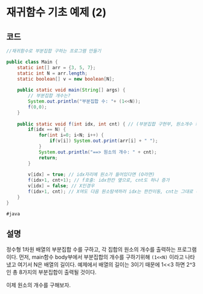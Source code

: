# 재귀함수 기초 예제 (2)

## 코드

``` java
//재귀함수로 부분집합 구하는 프로그램 만들기 

public class Main {
	static int[] arr = {3, 5, 7};
	static int N = arr.length;
	static boolean[] v = new boolean[N];
	
	public static void main(String[] args) {
		// 부분집합 개수는?
		System.out.println("부분집합 수: "+ (1<<N));
		f(0,0);
	}	
	
	public static void f(int idx, int cnt) { // (부분집합 구현부, 원소개수 카운팅부)
		if(idx == N) {
			for(int i=0; i<N; i++) {
				if(v[i]) System.out.print(arr[i] + " ");
			}
			System.out.println("==> 원소의 개수: " + cnt);
			return;
		}
		
		v[idx] = true; // idx자리에 원소가 들어있다면 (O라면)
		f(idx+1, cnt+1); // f호출: idx한칸 옆으로, cnt도 하나 증가
		v[idx] = false; // X인경우
		f(idx+1, cnt); // X여도 다음 원소탐색하러 idx는 한칸이동, cnt는 그대로 (개수는 증가안함)
	}
}

```
`#java`

## 설명   
정수형 1차원 배열의 부분집합 수를 구하고, 각 집합의 원소의 개수를 출력하는 프로그램이다. 
먼저, main함수 body부에서 부분집합의 개수를 구하기위해 ``` (1<<N) ``` 이라고 나타냈고 여기서 N은 배열의 길이다. 
예제에서 배열의 길이는 3이기 때문에 1<<3 하면 2^3인 총 8가지의 부분집합이 출력될 것이다.

이제 원소의 개수를 구해보자. 





